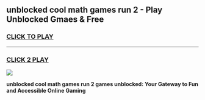
## unblocked cool math games run 2 - Play Unblocked Gmaes & Free
<h3>
<a href="https://premium.freeplayer.one?title=unblocked_cool_math_games_run_2&ref=20F">CLICK TO PLAY</a></h3>
<hr>

<h3>
<a href="https://premium.freeplayer.one?title=unblocked_cool_math_games_run_2&ref=20F">CLICK 2 PLAY</a>
  
</h3>

<a href="https://premium.freeplayer.one?title=unblocked_cool_math_games_run_2&ref=20F/"><img src="https://clearcache.store/games.png"></a>


**unblocked cool math games run 2 games unblocked: Your Gateway to Fun and Accessible Online Gaming**
